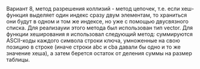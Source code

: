 Вариант 8, метод разрешения коллизий - метод цепочек, т.е. если хеш-функция выделяет один индекс сразу двум элементам, то храниться они будут в одном и том же индексе, но уже с помощью двусвязного списка. Для реализауии этого метода был использован тип vector.
Для функции хеширования я использовал следующий метод: суммируются ASCII-коды каждого символа строки ключа, умноженные на свою позицию в строке (иначе строки abc и cba давали бы одно и то же значение хеша), а затем берется остаток от деления суммы на размер таблицы.
